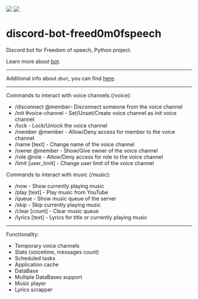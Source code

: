 <p align="left"> 
    <img src="https://github.com/freed0m0fspeech/dbot/actions/workflows/fly.yml/badge.svg" />
    <img src="https://uptime.betterstack.com/status-badges/v1/monitor/sjz7.svg">
</p>

discord-bot-freed0m0fspeech
========================

Discord bot for Freedom of speech, Python project.

Learn more about [bot](https://github.com/freed0m0fspeech/dbot/releases).

---------------

Additional info about ``dbot``, you can find [here](https://github.com/freed0m0fspeech/dbot/releases).

---------------
Commands to interact with voice channels (/voice):

  * /disconnect @member- Disconnect someone from the voice channel
  * /init #voice-channel - Set/Unset/Create voice channel as init voice channel
  * /lock - Lock/Unlock the voice channel
  * /member @member - Allow/Deny access for member to the voice channel
  * /name [text] - Change name of the voice channel
  * /owner @member - Show/Give owner of the voice channel
  * /role @role - Allow/Deny access for role to the voice channel 
  * /limit [user_limit] - Change user limit of the voice channel

Commands to interact with music (/music):

  * /now - Show currently playing music
  * /play [text] - Play music from YouTube
  * /queue - Show music queue of the server
  * /skip - Skip currently playing music
  * /clear [count] - Clear music queue
  * /lyrics [text] - Lyrics for title or currently playing music

---------------

Functionality:

  * Temporary voice channels
  * Stats (voicetime, messages count)
  * Scheduled tasks
  * Application cache
  * DataBase
  * Multiple DataBases support
  * Music player
  * Lyrics scrapper
